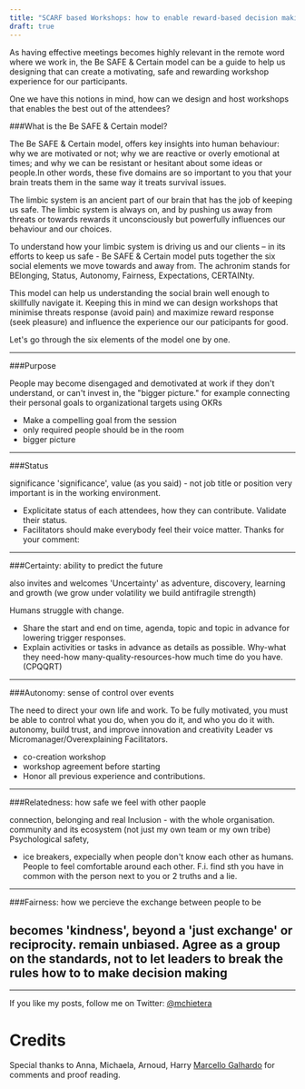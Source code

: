 ```yaml
---
title: "SCARF based Workshops: how to enable reward-based decision making"
draft: true
---
```


As having effective meetings becomes highly relevant in the remote word where we work in, the Be SAFE & Certain model can be a guide to help us designing that can create a motivating, safe and rewarding workshop experience for our participants.

One we have this notions in mind, how can we design and host workshops that enables the best out of the attendees?  

###What is the Be SAFE & Certain model?

The Be SAFE & Certain model, offers key insights into human behaviour: why we are motivated or not; why we are reactive or overly emotional at times; and why we can be resistant or hesitant about some ideas or people.In other words, these five domains are so important to you that your brain treats them in the same way it treats survival issues.

The limbic system is an ancient part of our brain that has the job of keeping us safe. The limbic
system is always on, and by pushing us away from threats or towards rewards it unconsciously
but powerfully influences our behaviour and our choices.

To understand how your limbic system is driving us and our clients – in its efforts to keep us safe - Be SAFE & Certain model
puts together the six social elements we move towards and away from. The achronim stands for BElonging, Status, Autonomy, Fairness, Expectations, CERTAINty. 

This model can help us understanding the social brain well enough to skillfully navigate it.
Keeping this in mind we can design workshops that minimise threats response (avoid pain) and maximize reward response (seek pleasure) and influence the experience our our paticipants for good.

Let's go through the six elements of the model one by one.

---

###Purpose

People may become disengaged and demotivated at work if they don't understand, or can't invest in, the "bigger picture."
for example connecting their personal goals to organizational targets using OKRs
- Make a compelling goal from the session 
- only required people should be in the room
- bigger picture

---

###Status

significance 'significance', value (as you said) - not job title or position
very important is in the working environment. 
- Explicitate status of each attendees, how they can contribute. Validate their status.
- Facilitators should make everybody feel their voice matter. Thanks for your comment: 

---

###Certainty: ability to predict the future

also invites and welcomes 'Uncertainty' as adventure, discovery, learning and growth (we grow under volatility we build antifragile strength)

Humans struggle with change. 
- Share the start and end on time, agenda, topic and topic in advance for lowering trigger responses.
- Explain activities or tasks in advance as details as possible. 
Why-what they need-how many-quality-resources-how much time do you have. (CPQQRT)

---

###Autonomy: sense of control over events

The need to direct your own life and work. To be fully motivated, you must be able to control what you do, when you do it, and who you do it with.
autonomy, build trust, and improve innovation and creativity
Leader vs Micromanager/Overexplaining Facilitators. 
- co-creation workshop
- workshop agreement before starting
- Honor all previous experience and contributions.

---

###Relatedness: how safe we feel with other paople

connection, belonging and real Inclusion - with the whole organisation. community and its ecosystem (not just my own team or my own tribe)
Psychological safety, 
- ice breakers, expecially when people don't know each other as humans.
People to feel comfortable around each other. F.i. find sth you have in common with the person next to you or 2 truths and a lie.

---

###Fairness: how we percieve the exchange between people to be

becomes 'kindness', beyond a 'just exchange' or reciprocity.
remain unbiased. Agree as a group on the standards, not to let leaders to break the rules
how to to make decision making
---

---



If you like my posts, follow me on Twitter: [@mchietera](https://twitter.com/mchietera)

# Credits

Special thanks to Anna, Michaela, Arnoud, Harry [Marcello Galhardo](https://twitter.com/marcellogalhardo) for comments and proof reading.